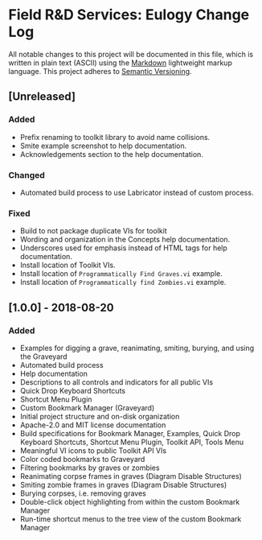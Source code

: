 # Field R&D Services: Eulogy Change Log

All notable changes to this project will be documented in this file, which is written in plain text (ASCII) using the [Markdown](http://daringfireball.net/projects/markdown/syntax) lightweight markup language. This project adheres to [Semantic Versioning](http://semver.org). 

## [Unreleased]

### Added

- Prefix renaming to toolkit library to avoid name collisions.
- Smite example screenshot to help documentation.
- Acknowledgements section to the help documentation.

### Changed

- Automated build process to use Labricator instead of custom process.

### Fixed

- Build to not package duplicate VIs for toolkit
- Wording and organization in the Concepts help documentation.
- Underscores used for emphasis instead of HTML tags for help documentation.
- Install location of Toolkit VIs.
- Install location of `Programmatically Find Graves.vi` example.
- Install location of `Programmatically find Zombies.vi` example.

## [1.0.0] - 2018-08-20

### Added

- Examples for digging a grave, reanimating, smiting, burying, and using the Graveyard
- Automated build process
- Help documentation
- Descriptions to all controls and indicators for all public VIs
- Quick Drop Keyboard Shortcuts
- Shortcut Menu Plugin
- Custom Bookmark Manager (Graveyard)
- Initial project structure and on-disk organization
- Apache-2.0 and MIT license documentation
- Build specifications for Bookmark Manager, Examples, Quick Drop Keyboard Shortcuts, Shortcut Menu Plugin, Toolkit API, Tools Menu
- Meaningful VI icons to public Toolkit API VIs
- Color coded bookmarks to Graveyard
- Filtering bookmarks by graves or zombies
- Reanimating corpse frames in graves (Diagram Disable Structures)
- Smiting zombie frames in graves (Diagram Disable Structures)
- Burying corpses, i.e. removing graves
- Double-click object highlighting from within the custom Bookmark Manager
- Run-time shortcut menus to the tree view of the custom Bookmark Manager

